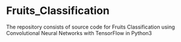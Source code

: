 # Fruits_Classification
The repository consists of source code for Fruits Classification using Convolutional Neural Networks with TensorFlow in Python3
